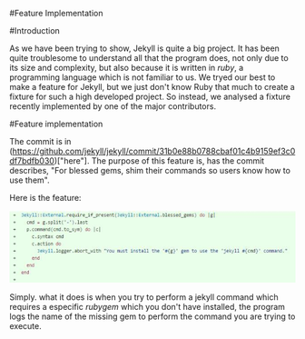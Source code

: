 #Feature Implementation

#Introduction

As we have been trying to show, Jekyll is quite a big project. It has been quite troublesome to understand all that the program does, not only due to its size and complexity, but also because it is written in *ruby*, a programming language which is not familiar to us. We tryed our best to make a feature for Jekyll, but we just don't know Ruby that much to create a fixture for such a high developed project. So instead, we analysed a fixture recently implemented by one of the major contributors. 



#Feature implementation

The commit is in (https://github.com/jekyll/jekyll/commit/31b0e88b0788cbaf01c4b9159ef3c0df7bdfb030)["here"]. 
The purpose of this feature is, has the commit describes, "For blessed gems, shim their commands so users know how to use them".

Here is the feature:

![Feature implementation](./Resources/feature.jpg)

Simply. what it does is when you try to perform a jekyll command which requires a especific *rubygem* which you don't have installed, the program logs the name of the missing gem to perform the command you are trying to execute.



